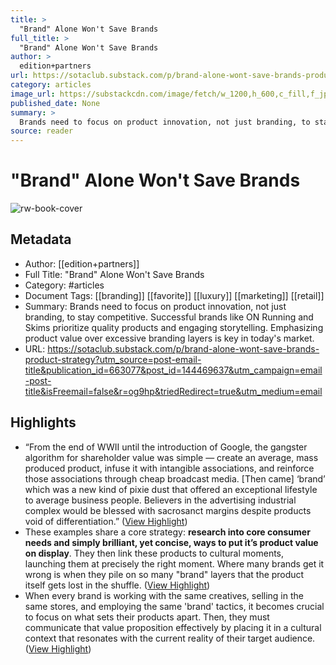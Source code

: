 ```yaml
---
title: >
  "Brand" Alone Won't Save Brands
full_title: >
  "Brand" Alone Won't Save Brands
author: >
  edition+partners
url: https://sotaclub.substack.com/p/brand-alone-wont-save-brands-product-strategy?utm_source=post-email-title&publication_id=663077&post_id=144469637&utm_campaign=email-post-title&isFreemail=false&r=og9hp&triedRedirect=true&utm_medium=email
category: articles
image_url: https://substackcdn.com/image/fetch/w_1200,h_600,c_fill,f_jpg,q_auto:good,fl_progressive:steep,g_auto/https%3A%2F%2Fsubstack-post-media.s3.amazonaws.com%2Fpublic%2Fimages%2F71f8f3a8-8e20-47cb-ab45-cd2ca943a169_600x420.gif
published_date: None
summary: >
  Brands need to focus on product innovation, not just branding, to stay competitive. Successful brands like ON Running and Skims prioritize quality products and engaging storytelling. Emphasizing product value over excessive branding layers is key in today's market.
source: reader
---
```

# "Brand" Alone Won't Save Brands

![rw-book-cover](https://substackcdn.com/image/fetch/w_1200,h_600,c_fill,f_jpg,q_auto:good,fl_progressive:steep,g_auto/https%3A%2F%2Fsubstack-post-media.s3.amazonaws.com%2Fpublic%2Fimages%2F71f8f3a8-8e20-47cb-ab45-cd2ca943a169_600x420.gif)

## Metadata
- Author: [[edition+partners]]
- Full Title: "Brand" Alone Won't Save Brands
- Category: #articles
- Document Tags: [[branding]] [[favorite]] [[luxury]] [[marketing]] [[retail]] 
- Summary: Brands need to focus on product innovation, not just branding, to stay competitive. Successful brands like ON Running and Skims prioritize quality products and engaging storytelling. Emphasizing product value over excessive branding layers is key in today's market.
- URL: https://sotaclub.substack.com/p/brand-alone-wont-save-brands-product-strategy?utm_source=post-email-title&publication_id=663077&post_id=144469637&utm_campaign=email-post-title&isFreemail=false&r=og9hp&triedRedirect=true&utm_medium=email

## Highlights
- “From the end of WWII until the introduction of Google, the gangster algorithm for shareholder value was simple — create an average, mass produced product, infuse it with intangible associations, and reinforce those associations through cheap broadcast media. [Then came] ‘brand’ which was a new kind of pixie dust that offered an exceptional lifestyle to average business people. Believers in the advertising industrial complex would be blessed with sacrosanct margins despite products void of differentiation.” ([View Highlight](https://read.readwise.io/read/01j2ecgkhwfd36dxzmctt2q4na))
- These examples share a core strategy: **research into core consumer needs and simply brilliant, yet concise, ways to put it’s product value on display**. They then link these products to cultural moments, launching them at precisely the right moment. Where many brands get it wrong is when they pile on so many "brand" layers that the product itself gets lost in the shuffle. ([View Highlight](https://read.readwise.io/read/01j2ecmb1qa6wp8h3az37etmte))
- When every brand is working with the same creatives, selling in the same stores, and employing the same 'brand' tactics, it becomes crucial to focus on what sets their products apart. Then, they must communicate that value proposition effectively by placing it in a cultural context that resonates with the current reality of their target audience. ([View Highlight](https://read.readwise.io/read/01j2ecn0w4abb3dmkt2yd1f5gx))


